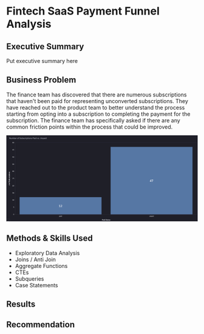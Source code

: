 # Fintech SaaS Payment Funnel Analysis

## Executive Summary

Put executive summary here

## Business Problem

The finance team has discovered that there are numerous subscriptions that haven't been paid for representing unconverted subscriptions. They have reached out to the product team to better understand the process starting from opting into a subscription to completing the payment for the subscription. The finance team has specifically asked if there are any common friction points within the process that could be improved.

![Alt text](images/paid_vs_unpaid_subs.png)

## Methods & Skills Used
- Exploratory Data Analysis
- Joins / Anti Join
- Aggregate Functions
- CTEs
- Subqueries
- Case Statements

## Results 

## Recommendation
